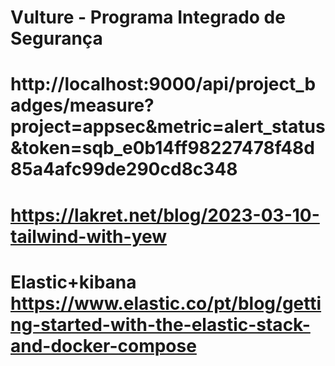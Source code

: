 # Vulture - Programa Integrado de Segurança

# http://localhost:9000/api/project_badges/measure?project=appsec&metric=alert_status&token=sqb_e0b14ff98227478f48d85a4afc99de290cd8c348
# https://lakret.net/blog/2023-03-10-tailwind-with-yew

# Elastic+kibana https://www.elastic.co/pt/blog/getting-started-with-the-elastic-stack-and-docker-compose